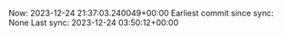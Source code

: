 Now: 2023-12-24 21:37:03.240049+00:00 Earliest commit since sync: None Last sync: 2023-12-24 03:50:12+00:00
